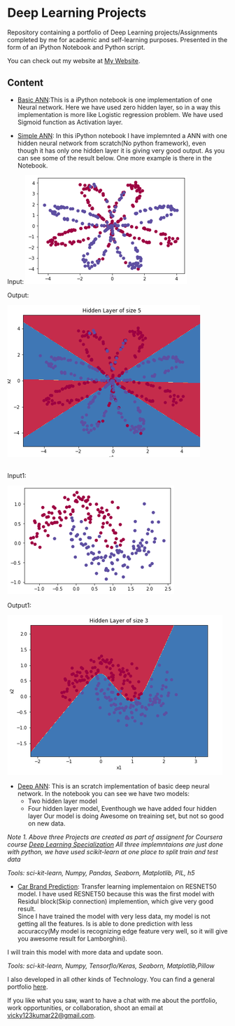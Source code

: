 # Deep Learning Projects

Repository containing a portfolio of Deep Learning projects/Assignments completed by me for academic and self-learning purposes. Presented in the form of an iPython Notebook and Python script.

You can check out my website at [My Website](https://portfoliovsevicky.herokuapp.com/).

## Content

* [Basic ANN](https://github.com/donrockvic/DeepLearning_projects/blob/master/ANN_simple/ZeroHiddenLayer.ipynb):This is a iPython notebook is one implementation of one Neural network. Here we have used zero hidden layer, so in a way this implementation is more like Logistic regression problem. We have used Sigmoid function as Activation layer.  


* [Simple ANN](https://github.com/donrockvic/DeepLearning_projects/blob/master/ANN_simple/OneHiddenLayerANN.ipynb): In this iPython notebook I have implemnted a ANN with one hidden neural network from scratch(No python framework), even though it has only one hidden layer it is giving very good output. As you can see some of the result below. One more example is there in the Notebook.

Input:
![Input Image](https://github.com/donrockvic/DeepLearning_projects/blob/master/ANN_simple/input1.png "INPUT1")

Output:

![Output Image](https://github.com/donrockvic/DeepLearning_projects/blob/master/ANN_simple/output12.png "OUTPUT1")

<br>
Input1:

![Input Image](https://github.com/donrockvic/DeepLearning_projects/blob/master/ANN_simple/input2.png "INPUT2")

Output1:

![Output Image](https://github.com/donrockvic/DeepLearning_projects/blob/master/ANN_simple/output2.png "OUTPUT2")


* [Deep ANN](https://github.com/donrockvic/DeepLearning_projects/blob/master/ANN_Deep/Complex_NN.ipynb): This is an scratch implementation of basic deep neural network. In the notebook you can see we have two models:
	* Two hidden layer model
	* Four hidden layer model,
Eventhough we have added four hidden layer Our model is doing Awesome on treaining set, but not so good on new data.



*Note*
*1. Above three Projects are created as part of assignent for Coursera course [Deep Learning Specialization](https://www.coursera.org/specializations/deep-learning#courses)*
*All three implemntaions are just done with python, we have used scikit-learn at one place to split train and test data*

*Tools: sci-kit-learn, Numpy, Pandas, Seaborn, Matplotlib, PIL, h5*


* [Car Brand Prediction](https://github.com/donrockvic/DeepLearning_projects/blob/master/Deep-Learning-Car-Brand/Transfer_Learning_Resnet_50.ipynb): Transfer learning implementaion on RESNET50 model. I have used RESNET50 because this was the first model with Residul block(Skip connection) implemention, which give very good result. <br>
Since I have trained the model with very less data, my model is not getting all the features. Is is able to done prediction with less accuraccy(My model is recognizing edge feature very well, so it will give you awesome result for Lamborghini).

I will train this model with more data and update soon.


*Tools: sci-kit-learn, Numpy, Tensorflo/Keras, Seaborn, Matplotlib,Pillow*





I also developed in all other kinds of Technology. You can find a general portfolio [here](https://github.com/donrockvic/General-development).

If you like what you saw, want to have a chat with me about the portfolio, work opportunities, or collaboration, shoot an email at [vicky123kumar22@gmail.com](mailto:vicky123kumar22@gmail.com).
